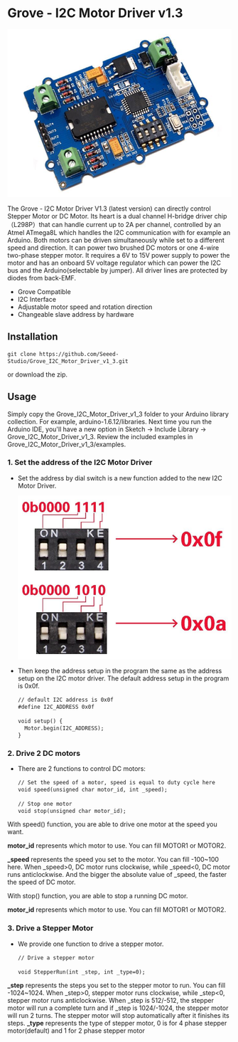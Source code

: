 # Grove - I2C Motor Driver v1.3

![](https://raw.githubusercontent.com/SeeedDocument/Grove-I2C_Motor_Driver_V1.3/master/img/I2CMotorDriver_New.jpg)


The Grove - I2C Motor Driver V1.3 (latest version) can directly control Stepper Motor or DC Motor. Its heart is a dual channel H-bridge driver chip（L298P）that can handle current up to 2A per channel, controlled by an Atmel ATmega8L which handles the I2C communication with for example an Arduino. Both motors can be driven simultaneously while set to a different speed and direction. It can power two brushed DC motors or one 4-wire two-phase stepper motor. It requires a 6V to 15V power supply to power the motor and has an onboard 5V voltage regulator which can power the I2C bus and the Arduino(selectable by jumper). All driver lines are protected by diodes from back-EMF.

- Grove Compatible
- I2C Interface
- Adjustable motor speed and rotation direction
- Changeable slave address by hardware


## Installation

```
git clone https://github.com/Seeed-Studio/Grove_I2C_Motor_Driver_v1_3.git
```
or download the zip.

## Usage

Simply copy the Grove_I2C_Motor_Driver_v1_3 folder to your Arduino library collection. For example, arduino-1.6.12/libraries. Next time you run the Arduino IDE, you'll have a new option in Sketch -> Include Library -> Grove_I2C_Motor_Driver_v1_3. Review the included examples in Grove_I2C_Motor_Driver_v1_3/examples.

### 1. Set the address of the I2C Motor Driver

- Set the address by dial switch is a new function added to the new I2C Motor Driver.

    ![](https://raw.githubusercontent.com/SeeedDocument/Grove-I2C_Motor_Driver_V1.3/master/img/I2CMotorDriver-9.jpg)

- Then keep the address setup in the program the same as the address setup on the I2C motor driver. The default address setup in the program is 0x0f.
    ```
    // default I2C address is 0x0f
    #define I2C_ADDRESS 0x0f

    void setup() {
      Motor.begin(I2C_ADDRESS);
    }
    ```

### 2. Drive 2 DC motors

- There are 2 functions to control DC motors:
    ```
    // Set the speed of a motor, speed is equal to duty cycle here
    void speed(unsigned char motor_id, int _speed);

    // Stop one motor
    void stop(unsigned char motor_id);
    ```
With speed() function, you are able to drive one motor at the speed you want.

**motor_id** represents which motor to use. You can fill MOTOR1 or MOTOR2.

**_speed** represents the speed you set to the motor. You can fill -100~100 here. When _speed>0, DC motor runs clockwise, while _speed<0, DC motor runs anticlockwise. And the bigger the absolute value of _speed, the faster the speed of DC motor.

With stop() function, you are able to stop a running DC motor.

**motor_id** represents which motor to use. You can fill MOTOR1 or MOTOR2.


### 3. Drive a Stepper Motor

- We provide one function to drive a stepper motor.
    ```
    // Drive a stepper motor
    
    void StepperRun(int _step, int _type=0);
    ```


**_step** represents the steps you set to the stepper motor to run. You can fill -1024~1024. When _step>0, stepper motor runs clockwise, while _step<0, stepper motor runs anticlockwise. When _step is 512/-512, the stepper motor will run a complete turn and if _step is 1024/-1024, the stepper motor will run 2 turns. The stepper motor will stop automatically after it finishes its steps.
**_type** represents the type of stepper motor, 0 is for 4 phase stepper motor(default) and 1 for 2 phase stepper motor